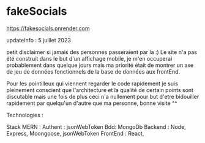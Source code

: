 # fakeSocials

https://fakesocials.onrender.com

updateInfo : 5 juillet 2023

petit disclaimer si jamais des personnes passeraient par la :)
Le site n'a pas été construit dans le but d'un affichage mobile, je m'en occuperai probablement 
dans quelque jours mais ma priorité était de montrer un axe de jeu de données fonctionnels de la base de données aux frontEnd.

Pour les pointilleux qui viennent regarder le code rapidement je suis pleinement conscient que l'architecture et la 
qualité de certain points sont discutable mais une fois de plus ceci n'a nullement pour but d'etre bidouiller rapidement par 
quelqu'un d'autre que ma personne, bonne visite ^^

Technologies : 

Stack MERN : 
             Authent : jsonWebToken
             Bdd: MongoDb 
             Backend : Node, Express, Moongoose, jsonWebToken
             FrontEnd : React, 
